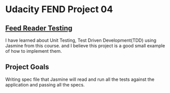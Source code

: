 # Udacity FEND Project 04

## [Feed Reader Testing](https://www.udacity.com/course/javascript-testing--ud549)

I have learned about Unit Testing, Test Driven Development(TDD) using Jasmine from this course. and I believe this project is a good small example of how to implement them.


## Project Goals

Writing spec file that Jasmine will read and run all the tests against the application and passing all the specs.
